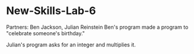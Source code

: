 # New-Skills-Lab-6
Partners: Ben Jackson, Julian Reinstein
Ben's program made a program to "celebrate someone's birthday."

Julian's program asks for an integer and multiplies it.